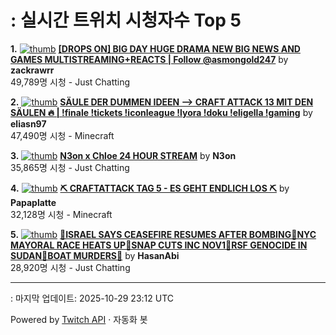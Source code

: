 # : 실시간 트위치 시청자수 Top 5

**1.** [![thumb](https://static-cdn.jtvnw.net/previews-ttv/live_user_zackrawrr-320x180.jpg)](https://twitch.tv/zackrawrr)
**[[DROPS ON] BIG DAY HUGE DRAMA NEW BIG NEWS AND GAMES  MULTISTREAMING+REACTS | Follow  @asmongold247](https://twitch.tv/zackrawrr)** by **zackrawrr**<br>49,789명 시청  - Just Chatting

**2.** [![thumb](https://static-cdn.jtvnw.net/previews-ttv/live_user_eliasn97-320x180.jpg)](https://twitch.tv/eliasn97)
**[SÄULE DER DUMMEN IDEEN --> CRAFT ATTACK 13 MIT DEN SÄULEN 🔥 | !finale !tickets !iconleague !lyora !doku !eligella !gaming](https://twitch.tv/eliasn97)** by **eliasn97**<br>47,490명 시청  - Minecraft

**3.** [![thumb](https://static-cdn.jtvnw.net/previews-ttv/live_user_n3on-320x180.jpg)](https://twitch.tv/N3on)
**[N3on x Chloe 24 HOUR STREAM](https://twitch.tv/N3on)** by **N3on**<br>35,865명 시청  - Just Chatting

**4.** [![thumb](https://static-cdn.jtvnw.net/previews-ttv/live_user_papaplatte-320x180.jpg)](https://twitch.tv/Papaplatte)
**[⛏️ CRAFTATTACK TAG 5 - ES GEHT ENDLICH LOS ⛏️](https://twitch.tv/Papaplatte)** by **Papaplatte**<br>32,128명 시청  - Minecraft

**5.** [![thumb](https://static-cdn.jtvnw.net/previews-ttv/live_user_hasanabi-320x180.jpg)](https://twitch.tv/HasanAbi)
**[🚨ISRAEL SAYS CEASEFIRE RESUMES AFTER BOMBING🚨NYC MAYORAL RACE HEATS UP🚨SNAP CUTS INC NOV1🚨RSF GENOCIDE IN SUDAN🚨BOAT MURDERS🚨](https://twitch.tv/HasanAbi)** by **HasanAbi**<br>28,920명 시청  - Just Chatting


---
: 마지막 업데이트: 2025-10-29 23:12 UTC

Powered by [Twitch API](https://dev.twitch.tv/docs/api/reference) · 자동화 봇